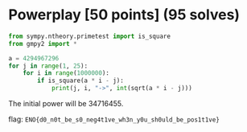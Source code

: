 # Powerplay [50 points] (95 solves)
```python
from sympy.ntheory.primetest import is_square
from gmpy2 import *

a = 4294967296
for j in range(1, 25):
    for i in range(1000000):
        if is_square(a * i - j):
            print(j, i, "->", int(sqrt(a * i - j)))
```
The initial power will be 34716455.

flag: `ENO{d0_n0t_be_s0_neg4t1ve_wh3n_y0u_sh0uld_be_pos1t1ve}`